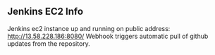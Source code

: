 ## Jenkins EC2 Info
Jenkins ec2 instance up and running on public address: http://13.58.228.186:8080/
Webhook triggers automatic pull of github updates from the repository.
